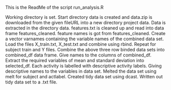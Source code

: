 This is the ReadMe of the script run_analysis.R

Working directory is set.
Start directory data is created and data.zip is downloaded from the given fileURL into a new directory project data.
Data is extracted in the directory data.
features.txt is cleaned up and read into data frame features_cleaned.
feature names is got from features_cleaned.
Create a vector varnames containing the variable names of the combined data set.
Load the files X_train.txt, X_test.txt and combine using rbind.
Repeat for subject train and Y files.
Combine the above three row binded data sets into combined_df data frame.
Give names to the columns of combined_df.
Extract the required variables of mean and standard deviation into selected_df.
Each activity is labelled with descriptive activity labels.
Giving descriptive names to the variables in data set.
Melted the data set using melt for subject and actlabel.
Created tidy data set using dcast.
Written out tidy data set to a .txt file.

